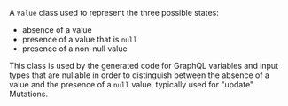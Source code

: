 
A `Value` class used to represent the three possible states:
- absence of a value
- presence of a value that is `null`
- presence of a non-null value

This class is used by the generated code for GraphQL variables and input types that are nullable
in order to distinguish between the absence of a value and the presence of a `null` value, typically
used for "update" Mutations.
